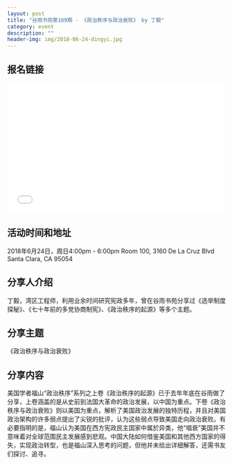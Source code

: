 ```yaml
---
layout: post
title: "谷雨书苑第169期 - 《政治秩序与政治衰败》 by 丁毅"
category: event
description: ""
header-img: img/2018-06-24-dingyi.jpg
---
```


## 报名链接
<div style="width:100%; text-align:left;" ><iframe src="//eventbrite.com/tickets-external?eid=46924442270&ref=etckt" frameborder="0" height="300" width="100%" vspace="0" hspace="0" marginheight="5" marginwidth="5" scrolling="auto" allowtransparency="true"></iframe></div>

## 活动时间和地址
2018年6月24日，周日4:00pm - 6:00pm
Room 100, 3160 De La Cruz Blvd Santa Clara, CA 95054

## 分享人介绍
丁毅，湾区工程师，利用业余时间研究宪政多年，曾在谷雨书苑分享过《选举制度探秘》、《七十年前的多党协商制宪》、《政治秩序的起源》等多个主题。

## 分享主题
《政治秩序与政治衰败》


## 分享内容 
美国学者福山“政治秩序”系列之上卷《政治秩序的起源》已于去年年底在谷雨做了分享，上卷涵盖的是从史前到法国大革命的政治发展，以中国为重点。下卷《政治秩序与政治衰败》则以美国为重点，解析了美国政治发展的独特历程，并且对美国政治架构的许多弱点提出了尖锐的批评，认为这些弱点导致美国走向政治衰败。有必要指明的是，福山认为美国在西方宪政民主国家中属於异类，他“唱衰”美国并不意味着对全球范围民主发展感到悲观。中国大陆如何借鉴美国和其他西方国家的得失，实现政治转型，也是福山深入思考的问题，但他并未给出详细解答，还需书友们探讨、追寻。
